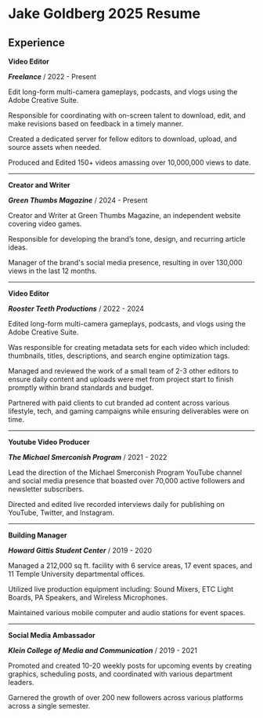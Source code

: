 <h1> Jake Goldberg 2025 Resume</h1>

<h2> Experience</h2>

<b>Video Editor</b>
 
 ***Freelance*** / 2022 - Present
 
Edit long-form multi-camera gameplays, podcasts, and vlogs using the Adobe Creative Suite.

Responsible for coordinating with on-screen talent to download, edit, and make revisions based on feedback in a timely manner.

Created a dedicated server for fellow editors to download, upload, and source assets when needed.

Produced and Edited 150+ videos amassing over 10,000,000 views to date.

----------------------

<b>Creator and Writer</b>

***Green Thumbs Magazine*** / 2024 - Present

Creator and Writer at Green Thumbs Magazine, an independent website covering video games.

Responsible for developing the brand’s tone, design, and recurring article ideas.

Manager of the brand's social media presence, resulting in over 130,000 views in the last 12 months.

-----------------------

<b>Video Editor</b>

***Rooster Teeth Productions*** / 2022 - 2024

Edited long-form multi-camera gameplays, podcasts, and vlogs using the Adobe Creative Suite.

Was responsible for creating metadata sets for each video which included: thumbnails, titles, descriptions, and search engine optimization tags. 

Managed and reviewed the work of a small team of 2-3 other editors to ensure daily content and uploads were met from project start to finish promptly within brand standards and budget.

Partnered with paid clients to cut branded ad content across various lifestyle, tech, and gaming campaigns while ensuring deliverables were on time.

----------------------

<b>Youtube Video Producer</b>

***The Michael Smerconish Program*** / 2021 - 2022

Lead the direction of the Michael Smerconish Program YouTube channel and social media presence that boasted over 70,000 active followers and newsletter subscribers. 

Directed and edited live recorded interviews daily for publishing on YouTube, Twitter, and Instagram.  

----------------------

<b>Building Manager</b>

***Howard Gittis Student Center*** / 2019 - 2020

Managed a 212,000 sq ft. facility with 6 service areas, 17 event spaces, and 11 Temple University departmental offices. 

Utilized live production equipment including: Sound Mixers, ETC Light Boards, PA Speakers, and Wireless Microphones. 

Maintained various mobile computer and audio stations for event spaces.

----------------------

<b>Social Media Ambassador</b>

***Klein College of Media and Communication*** / 2019 - 2021

Promoted and created 10-20 weekly posts for upcoming events by creating graphics, scheduling posts, and coordinated with various department leaders. 

Garnered the growth of over 200 new followers across various platforms across a single semester.
